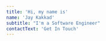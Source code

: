 ```yaml
---
title: 'Hi, my name is'
name: 'Jay Kakkad'
subtitle: "I'm a Software Engineer"
contactText: 'Get In Touch'
---
```

